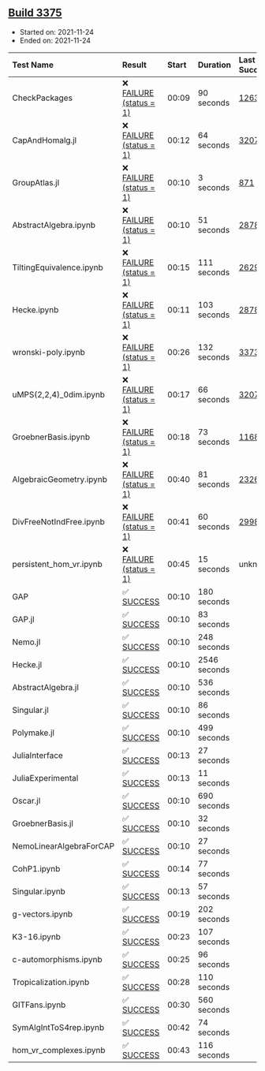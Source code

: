 ## [Build 3375](https://oscarci.mathematik.uni-kl.de/job/oscar-stable/3375/)

* Started on: 2021-11-24
* Ended on: 2021-11-24

| Test Name    | Result | Start | Duration | Last Success | First Failure |
|:-------------|:-------|:------|:---------|:-------------|:--------------|
| CheckPackages | ❌ [FAILURE (status = 1)](https://oscarci.mathematik.uni-kl.de/job/oscar-stable/3375/artifact/logs/build-3375/CheckPackages.log) | 00:09 | 90 seconds | [1263](https://oscarci.mathematik.uni-kl.de/job/oscar-stable/1263/) | [1264](https://oscarci.mathematik.uni-kl.de/job/oscar-stable/1264/) |
| CapAndHomalg.jl | ❌ [FAILURE (status = 1)](https://oscarci.mathematik.uni-kl.de/job/oscar-stable/3375/artifact/logs/build-3375/CapAndHomalg.jl.log) | 00:12 | 64 seconds | [3207](https://oscarci.mathematik.uni-kl.de/job/oscar-stable/3207/) | [3208](https://oscarci.mathematik.uni-kl.de/job/oscar-stable/3208/) |
| GroupAtlas.jl | ❌ [FAILURE (status = 1)](https://oscarci.mathematik.uni-kl.de/job/oscar-stable/3375/artifact/logs/build-3375/GroupAtlas.jl.log) | 00:10 | 3 seconds | [871](https://oscarci.mathematik.uni-kl.de/job/oscar-stable/871/) | [872](https://oscarci.mathematik.uni-kl.de/job/oscar-stable/872/) |
| AbstractAlgebra.ipynb | ❌ [FAILURE (status = 1)](https://oscarci.mathematik.uni-kl.de/job/oscar-stable/3375/artifact/logs/build-3375/AbstractAlgebra.ipynb.log) | 00:10 | 51 seconds | [2878](https://oscarci.mathematik.uni-kl.de/job/oscar-stable/2878/) | [2879](https://oscarci.mathematik.uni-kl.de/job/oscar-stable/2879/) |
| TiltingEquivalence.ipynb | ❌ [FAILURE (status = 1)](https://oscarci.mathematik.uni-kl.de/job/oscar-stable/3375/artifact/logs/build-3375/TiltingEquivalence.ipynb.log) | 00:15 | 111 seconds | [2629](https://oscarci.mathematik.uni-kl.de/job/oscar-stable/2629/) | [2630](https://oscarci.mathematik.uni-kl.de/job/oscar-stable/2630/) |
| Hecke.ipynb | ❌ [FAILURE (status = 1)](https://oscarci.mathematik.uni-kl.de/job/oscar-stable/3375/artifact/logs/build-3375/Hecke.ipynb.log) | 00:11 | 103 seconds | [2878](https://oscarci.mathematik.uni-kl.de/job/oscar-stable/2878/) | [2879](https://oscarci.mathematik.uni-kl.de/job/oscar-stable/2879/) |
| wronski-poly.ipynb | ❌ [FAILURE (status = 1)](https://oscarci.mathematik.uni-kl.de/job/oscar-stable/3375/artifact/logs/build-3375/wronski-poly.ipynb.log) | 00:26 | 132 seconds | [3373](https://oscarci.mathematik.uni-kl.de/job/oscar-stable/3373/) | [3374](https://oscarci.mathematik.uni-kl.de/job/oscar-stable/3374/) |
| uMPS(2,2,4)_0dim.ipynb | ❌ [FAILURE (status = 1)](https://oscarci.mathematik.uni-kl.de/job/oscar-stable/3375/artifact/logs/build-3375/uMPS-2-2-4-_0dim.ipynb.log) | 00:17 | 66 seconds | [3207](https://oscarci.mathematik.uni-kl.de/job/oscar-stable/3207/) | [3208](https://oscarci.mathematik.uni-kl.de/job/oscar-stable/3208/) |
| GroebnerBasis.ipynb | ❌ [FAILURE (status = 1)](https://oscarci.mathematik.uni-kl.de/job/oscar-stable/3375/artifact/logs/build-3375/GroebnerBasis.ipynb.log) | 00:18 | 73 seconds | [1168](https://oscarci.mathematik.uni-kl.de/job/oscar-stable/1168/) | [1169](https://oscarci.mathematik.uni-kl.de/job/oscar-stable/1169/) |
| AlgebraicGeometry.ipynb | ❌ [FAILURE (status = 1)](https://oscarci.mathematik.uni-kl.de/job/oscar-stable/3375/artifact/logs/build-3375/AlgebraicGeometry.ipynb.log) | 00:40 | 81 seconds | [2326](https://oscarci.mathematik.uni-kl.de/job/oscar-stable/2326/) | [2327](https://oscarci.mathematik.uni-kl.de/job/oscar-stable/2327/) |
| DivFreeNotIndFree.ipynb | ❌ [FAILURE (status = 1)](https://oscarci.mathematik.uni-kl.de/job/oscar-stable/3375/artifact/logs/build-3375/DivFreeNotIndFree.ipynb.log) | 00:41 | 60 seconds | [2998](https://oscarci.mathematik.uni-kl.de/job/oscar-stable/2998/) | [2999](https://oscarci.mathematik.uni-kl.de/job/oscar-stable/2999/) |
| persistent_hom_vr.ipynb | ❌ [FAILURE (status = 1)](https://oscarci.mathematik.uni-kl.de/job/oscar-stable/3375/artifact/logs/build-3375/persistent_hom_vr.ipynb.log) | 00:45 | 15 seconds | unknown | unknown |
| GAP | ✅ [SUCCESS](https://oscarci.mathematik.uni-kl.de/job/oscar-stable/3375/artifact/logs/build-3375/GAP.log) | 00:10 | 180 seconds |  |  |
| GAP.jl | ✅ [SUCCESS](https://oscarci.mathematik.uni-kl.de/job/oscar-stable/3375/artifact/logs/build-3375/GAP.jl.log) | 00:10 | 83 seconds |  |  |
| Nemo.jl | ✅ [SUCCESS](https://oscarci.mathematik.uni-kl.de/job/oscar-stable/3375/artifact/logs/build-3375/Nemo.jl.log) | 00:10 | 248 seconds |  |  |
| Hecke.jl | ✅ [SUCCESS](https://oscarci.mathematik.uni-kl.de/job/oscar-stable/3375/artifact/logs/build-3375/Hecke.jl.log) | 00:10 | 2546 seconds |  |  |
| AbstractAlgebra.jl | ✅ [SUCCESS](https://oscarci.mathematik.uni-kl.de/job/oscar-stable/3375/artifact/logs/build-3375/AbstractAlgebra.jl.log) | 00:10 | 536 seconds |  |  |
| Singular.jl | ✅ [SUCCESS](https://oscarci.mathematik.uni-kl.de/job/oscar-stable/3375/artifact/logs/build-3375/Singular.jl.log) | 00:10 | 86 seconds |  |  |
| Polymake.jl | ✅ [SUCCESS](https://oscarci.mathematik.uni-kl.de/job/oscar-stable/3375/artifact/logs/build-3375/Polymake.jl.log) | 00:10 | 499 seconds |  |  |
| JuliaInterface | ✅ [SUCCESS](https://oscarci.mathematik.uni-kl.de/job/oscar-stable/3375/artifact/logs/build-3375/JuliaInterface.log) | 00:13 | 27 seconds |  |  |
| JuliaExperimental | ✅ [SUCCESS](https://oscarci.mathematik.uni-kl.de/job/oscar-stable/3375/artifact/logs/build-3375/JuliaExperimental.log) | 00:13 | 11 seconds |  |  |
| Oscar.jl | ✅ [SUCCESS](https://oscarci.mathematik.uni-kl.de/job/oscar-stable/3375/artifact/logs/build-3375/Oscar.jl.log) | 00:10 | 690 seconds |  |  |
| GroebnerBasis.jl | ✅ [SUCCESS](https://oscarci.mathematik.uni-kl.de/job/oscar-stable/3375/artifact/logs/build-3375/GroebnerBasis.jl.log) | 00:10 | 32 seconds |  |  |
| NemoLinearAlgebraForCAP | ✅ [SUCCESS](https://oscarci.mathematik.uni-kl.de/job/oscar-stable/3375/artifact/logs/build-3375/NemoLinearAlgebraForCAP.log) | 00:10 | 27 seconds |  |  |
| CohP1.ipynb | ✅ [SUCCESS](https://oscarci.mathematik.uni-kl.de/job/oscar-stable/3375/artifact/logs/build-3375/CohP1.ipynb.log) | 00:14 | 77 seconds |  |  |
| Singular.ipynb | ✅ [SUCCESS](https://oscarci.mathematik.uni-kl.de/job/oscar-stable/3375/artifact/logs/build-3375/Singular.ipynb.log) | 00:13 | 57 seconds |  |  |
| g-vectors.ipynb | ✅ [SUCCESS](https://oscarci.mathematik.uni-kl.de/job/oscar-stable/3375/artifact/logs/build-3375/g-vectors.ipynb.log) | 00:19 | 202 seconds |  |  |
| K3-16.ipynb | ✅ [SUCCESS](https://oscarci.mathematik.uni-kl.de/job/oscar-stable/3375/artifact/logs/build-3375/K3-16.ipynb.log) | 00:23 | 107 seconds |  |  |
| c-automorphisms.ipynb | ✅ [SUCCESS](https://oscarci.mathematik.uni-kl.de/job/oscar-stable/3375/artifact/logs/build-3375/c-automorphisms.ipynb.log) | 00:25 | 96 seconds |  |  |
| Tropicalization.ipynb | ✅ [SUCCESS](https://oscarci.mathematik.uni-kl.de/job/oscar-stable/3375/artifact/logs/build-3375/Tropicalization.ipynb.log) | 00:28 | 110 seconds |  |  |
| GITFans.ipynb | ✅ [SUCCESS](https://oscarci.mathematik.uni-kl.de/job/oscar-stable/3375/artifact/logs/build-3375/GITFans.ipynb.log) | 00:30 | 560 seconds |  |  |
| SymAlgIntToS4rep.ipynb | ✅ [SUCCESS](https://oscarci.mathematik.uni-kl.de/job/oscar-stable/3375/artifact/logs/build-3375/SymAlgIntToS4rep.ipynb.log) | 00:42 | 74 seconds |  |  |
| hom_vr_complexes.ipynb | ✅ [SUCCESS](https://oscarci.mathematik.uni-kl.de/job/oscar-stable/3375/artifact/logs/build-3375/hom_vr_complexes.ipynb.log) | 00:43 | 116 seconds |  |  |
